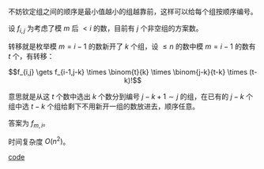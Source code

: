 不妨钦定组之间的顺序是最小值越小的组越靠前，这样可以给每个组按顺序编号。

设 $f_{i,j}$ 为考虑了模 $m$ 后 $< i$ 的数，目前有 $j$ 个非空组的方案数。

转移就是枚举模 $m = i - 1$ 的数新开了 $k$ 个组，设 $\le n$ 的数中模 $m = i - 1$ 的数有 $t$ 个，有转移：

$$f_{i,j} \gets f_{i-1,j-k} \times \binom{t}{k} \times \binom{j-k}{t-k} \times (t-k)!$$

意思就是从这 $t$ 个数中选出 $k$ 个数分到编号 $j - k + 1 \sim j$ 的组，在已有的 $j-k$ 个组中选 $t-k$ 个组给剩下不用新开一组的数放进去，顺序任意。

答案为 $f_{m,i}$。

时间复杂度 $O(n^2)$。

[code](https://atcoder.jp/contests/abc217/submissions/41271647)